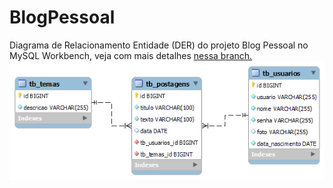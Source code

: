 # BlogPessoal

Diagrama de Relacionamento Entidade (DER) do projeto Blog Pessoal no MySQL Workbench, veja com mais detalhes [nessa branch.](https://github.com/Jaquedmonteiro/Gen45/tree/blogPessoal)<br/>
![DER BlogPessoal](https://github.com/Jaquedmonteiro/Gen45/blob/blogPessoal/derBlogPessoal.png "DER BlogPessoal")
